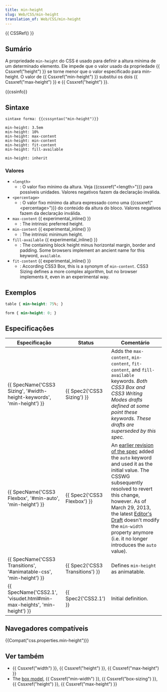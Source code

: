 ```yaml
---
title: min-height
slug: Web/CSS/min-height
translation_of: Web/CSS/min-height
---
```

{{ CSSRef() }}

## Sumário

A propriedade `min-height` do CSS é usado para definir a altura mínima de um determinado elemento. Ele impede que o valor usado da propriedade {{ Cssxref("height") }} se torne menor que o valor especificado para min-height.
O valor de {{ Cssxref("min-height") }} substitui os dois {{ Cssxref("max-height") }} e {{ Cssxref("height") }}.

{{cssinfo}}

## Sintaxe

```
sintaxe forma: {{csssyntax("min-height")}}
```

```
min-height: 3.5em
min-height: 10%
min-height: max-content
min-height: min-content
min-height: fit-content
min-height: fill-available

min-height: inherit
```

### Valores

- `<length>`
  - : O valor fixo mínimo da altura. Veja {{cssxref("&lt;length&gt;")}} para possíveis unidades. Valores negativos fazem da declaração inválida.
- `<percentage>`
  - : O valor fixo mínimo da altura expressado como uma {{cssxref("&lt;percentage&gt;")}} do conteúdo da altura do bloco. Valores negativos fazem da declaração inválida.
- `max-content` {{ experimental_inline() }}
  - : The intrinsic preferred height.
- `min-content` {{ experimental_inline() }}
  - : The intrinsic minimum height.
- `fill-available` {{ experimental_inline() }}
  - : The containing block height minus horizontal margin, border and padding. Some browsers implement an ancient name for this keyword, `available`.
- `fit-content` {{ experimental_inline() }}
  - : According CSS3 Box, this is a synonym of `min-content`. CSS3 Sizing defines a more complex algorithm, but no browser implements it, even in an experimental way.

## Exemplos

```css
table { min-height: 75%; }

form { min-height: 0; }
```

## Especificações

| Especificação                                                                                | Status                                   | Comentário                                                                                                                                                                                                                                                                                                                                                                                                 |
| -------------------------------------------------------------------------------------------- | ---------------------------------------- | ---------------------------------------------------------------------------------------------------------------------------------------------------------------------------------------------------------------------------------------------------------------------------------------------------------------------------------------------------------------------------------------------------------- |
| {{ SpecName('CSS3 Sizing', '#width-height-keywords', 'min-height') }} | {{ Spec2('CSS3 Sizing') }}     | Adds the `max-content`, `min-content`, `fit-content`, and `fill-available` keywords. _Both CSS3 Box and CSS3 Writing Modes drafts defined at some point these keywords. These drafts are superseded by this spec._                                                                                                                                                                                         |
| {{ SpecName('CSS3 Flexbox', '#min-auto', 'min-height') }}                 | {{ Spec2('CSS3 Flexbox') }}     | An [earlier revision of the spec](https://www.w3.org/TR/2012/CR-css3-flexbox-20120918/) added the `auto` keyword and used it as the initial value. The CSSWG subsequently resolved to revert this change, however. As of March 29, 2013, the latest [Editor's Draft](https://dev.w3.org/csswg/css-flexbox/) doesn't modify the `min-width` property anymore (i.e. it no longer introduces the `auto` value). |
| {{ SpecName('CSS3 Transitions', '#animatable-css', 'min-height') }}     | {{ Spec2('CSS3 Transitions') }} | Defines `min-height` as animatable.                                                                                                                                                                                                                                                                                                                                                                        |
| {{ SpecName('CSS2.1', 'visudet.html#min-max-heights', 'min-height') }} | {{ Spec2('CSS2.1') }}             | Initial definition.                                                                                                                                                                                                                                                                                                                                                                                        |

## Navegadores compatíveis

{{Compat("css.properties.min-height")}}

## Ver também

- {{ Cssxref("width") }}, {{ Cssxref("height") }}, {{ Cssxref("max-height") }}
- The [box model](/pt-BR/docs/CSS/box_model), {{ Cssxref("min-width") }}, {{ Cssxref("box-sizing") }}, {{ Cssxref("height") }}, {{ Cssxref("max-height") }}
